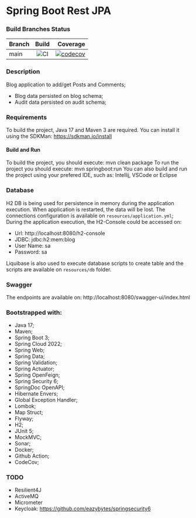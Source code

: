 # Spring Boot Rest JPA

### Build Branches Status

| Branch |                                          Build                                           |                                                                                                                                                   Coverage |
|--------|:----------------------------------------------------------------------------------------:|-----------------------------------------------------------------------------------------------------------------------------------------------------------:|
| main   | ![CI](https://github.com/oseasjs/springboot-rest-jpa/workflows/CI/badge.svg?branch=main) | [![codecov](https://codecov.io/gh/oseasjs/springboot-rest-jpa/branch/main/graph/badge.svg)](https://codecov.io/gh/oseasjs/springboot-rest-jpa/branch/main) |

### Description

Blog application to add/get Posts and Comments;

* Blog data persisted on blog schema;
* Audit data persisted on audit schema;

### Requirements

To build the project, Java 17 and Maven 3 are required. 
You can install it using the SDKMan: 
https://sdkman.io/install

#### Build and Run

To build the project, you should execute: mvn clean package
To run the project you should execute: mvn springboot:run
You can also build and run the project using your prefered IDE, such as: Intellij, VSCode or Eclipse

### Database

H2 DB is being used for persistence in memory during the application execution.
When application is restarted, the data will be lost.
The connections configuration is available on `resources/application.yml`;
During the application execution, the H2-Console could be accessed on: 

* Url: http://localhost:8080/h2-console
* JDBC: jdbc:h2:mem:blog
* User Name: sa
* Password: sa

Liquibase is also used to execute database scripts to create table and the scripts are available on `resources/db` folder.

### Swagger

The endpoints are available on:
http://localhost:8080/swagger-ui/index.html


### Bootstrapped with:

- Java 17;
- Maven;
- Spring Boot 3;
- Spring Cloud 2022;
- Spring Web;
- Spring Data;
- Spring Validation;
- Spring Actuator;
- Spring OpenFeign;
- Spring Security 6;
- SpringDoc OpenAPI;
- Hibernate Envers;
- Global Exception Handler;
- Lombok;
- Map Struct;
- Flyway;
- H2;
- JUnit 5;
- MockMVC;
- Sonar;
- Docker;
- Github Action;
- CodeCov;

### TODO

- Resilient4J
- ActiveMQ
- Micrometer
- Keycloak: https://github.com/eazybytes/springsecurity6

